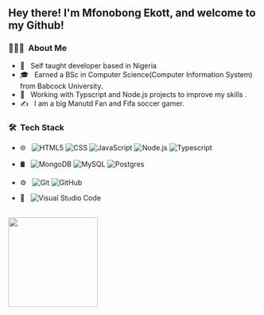 <h2> Hey there! I'm Mfonobong Ekott, and welcome to my Github!</h2>

<h3> 👨🏻‍💻 &nbsp;About Me </h3>

- 🤔 &nbsp; Self taught developer based in Nigeria
- 🎓 &nbsp; Earned a BSc in Computer Science(Computer Information System) from Babcock University.
- 💼 &nbsp; Working with Typscript and Node.js projects to improve my skills .
- ✍️ &nbsp; I am a big Manutd Fan and Fifa soccer gamer.

<h3> 🛠 &nbsp;Tech Stack</h3>

- 🌐 &nbsp;
  ![HTML5](https://img.shields.io/badge/-HTML5-333333?style=flat&logo=HTML5)
  ![CSS](https://img.shields.io/badge/-CSS-333333?style=flat&logo=CSS3&logoColor=1572B6)
  ![JavaScript](https://img.shields.io/badge/-JavaScript-333333?style=flat&logo=javascript)
  ![Node.js](https://img.shields.io/badge/-Node.js-333333?style=flat&logo=node.js)
  ![Typescript](https://img.shields.io/badge/-Typescript-333333?style=flat&logo=typescript)

- 🛢 &nbsp;
  ![MongoDB](https://img.shields.io/badge/-MongoDB-333333?style=flat&logo=mongodb)
  ![MySQL](https://img.shields.io/badge/-MySQL-333333?style=flat&logo=mysql)
  ![Postgres](https://img.shields.io/badge/-Postgres-333333?style=flat&logo=postgres)
- ⚙️ &nbsp;
  ![Git](https://img.shields.io/badge/-Git-333333?style=flat&logo=git)
  ![GitHub](https://img.shields.io/badge/-GitHub-333333?style=flat&logo=github)
- 🔧 &nbsp;
  ![Visual Studio Code](https://img.shields.io/badge/-Visual%20Studio%20Code-333333?style=flat&logo=visual-studio-code&logoColor=007ACC)

<br/>

<a href="https://github.com/mjekott">
  <img height="180em" src="https://github-readme-stats.vercel.app/api/top-langs/?username=mjekott&theme=buefy&layout=compact" />
</a>

<br/>
